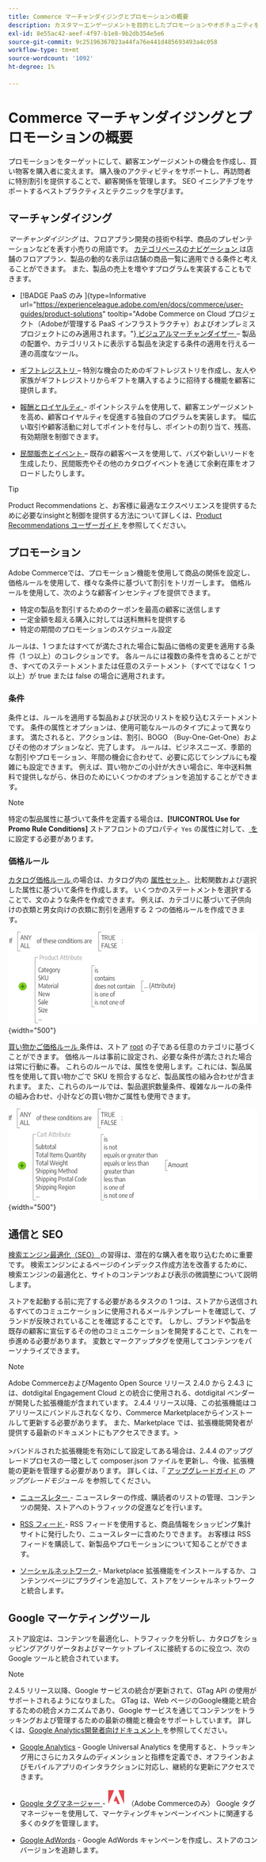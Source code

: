 ```yaml
---
title: Commerce マーチャンダイジングとプロモーションの概要
description: カスタマーエンゲージメントを目的としたプロモーションやオポチュニティを作成するための Commerce ツールについて説明します。
exl-id: 8e55ac42-aeef-4f97-b1e8-9b2db354e5e6
source-git-commit: 9c25196367023a44fa76e441d485693493a4c058
workflow-type: tm+mt
source-wordcount: '1092'
ht-degree: 1%

---
```


# Commerce マーチャンダイジングとプロモーションの概要

プロモーションをターゲットにして、顧客エンゲージメントの機会を作成し、買い物客を購入者に変えます。 購入後のアクティビティをサポートし、再訪問者に特別割引を提供することで、顧客関係を管理します。 SEO イニシアチブをサポートするベストプラクティスとテクニックを学びます。

## マーチャンダイジング

_マーチャンダイジング_ は、フロアプラン開発の技術や科学、商品のプレゼンテーションなどを表す小売りの用語です。 [ カテゴリベースのナビゲーション ](../catalog/navigation-top.md) は店舗のフロアプラン、製品の動的な表示は店舗の商品一覧に適用できる条件と考えることができます。 また、製品の売上を増やすプログラムを実装することもできます。

- [!BADGE PaaS のみ &#x200B;]{type=Informative url="https://experienceleague.adobe.com/en/docs/commerce/user-guides/product-solutions" tooltip="Adobe Commerce on Cloud プロジェクト（Adobeが管理する PaaS インフラストラクチャ）およびオンプレミスプロジェクトにのみ適用されます。"}[ ビジュアルマーチャンダイザー ](visual-merchandiser.md) – 製品の配置や、カテゴリリストに表示する製品を決定する条件の適用を行える一連の高度なツール。

- [ ギフトレジストリ ](gift-registries.md) – 特別な機会のためのギフトレジストリを作成し、友人や家族がギフトレジストリからギフトを購入するように招待する機能を顧客に提供します。

- [ 報酬とロイヤルティ ](rewards-loyalty.md) - ポイントシステムを使用して、顧客エンゲージメントを高め、顧客ロイヤルティを促進する独自のプログラムを実装します。 幅広い取引や顧客活動に対してポイントを付与し、ポイントの割り当て、残高、有効期限を制御できます。

- [ 民間販売とイベント ](events-private-sales.md) – 既存の顧客ベースを使用して、バズや新しいリードを生成したり、民間販売やその他のカタログイベントを通じて余剰在庫をオフロードしたりします。

>[!TIP]
>
>Product Recommendations と、お客様に最適なエクスペリエンスを提供するために必要なinsightと制御を提供する方法について詳しくは、[Product Recommendations ユーザーガイド ](https://experienceleague.adobe.com/docs/commerce/product-recommendations/guide-overview.html) を参照してください。

## プロモーション

Adobe Commerceでは、プロモーション機能を使用して商品の関係を設定し、価格ルールを使用して、様々な条件に基づいて割引をトリガーします。 価格ルールを使用して、次のような顧客インセンティブを提供できます。

- 特定の製品を割引するためのクーポンを最高の顧客に送信します
- 一定金額を超える購入に対しては送料無料を提供する
- 特定の期間のプロモーションのスケジュール設定

ルールは、1 つまたはすべてが満たされた場合に製品に価格の変更を適用する条件（1 つ以上）のコレクションです。 各ルールには複数の条件を含めることができ、すべてのステートメントまたは任意のステートメント（すべてではなく 1 つ以上）が true または false の場合に適用されます。

### 条件

条件とは、ルールを適用する製品および状況のリストを絞り込むステートメントです。 条件の属性とオプションは、使用可能なルールのタイプによって異なります。 満たされると、アクションは、割引、BOGO （Buy-One-Get-One）およびその他のオプションなど、完了します。 ルールは、ビジネスニーズ、季節的な割引やプロモーション、年間の機会に合わせて、必要に応じてシンプルにも複雑にも設定できます。 例えば、買い物かごの小計が大きい場合に、年中送料無料で提供しながら、休日のためにいくつかのオプションを追加することができます。

>[!NOTE]
>
>特定の製品属性に基づいて条件を定義する場合は、**[!UICONTROL Use for Promo Rule Conditions]** ストアフロントのプロパティ `Yes` の属性に対して、[ を ](../catalog/attribute-product-create.md) に設定する必要があります。


### 価格ルール

[ カタログ価格ルール ](price-rules-catalog.md) の場合は、カタログ内の [ 属性セット ](../catalog/attribute-sets.md)、比較関数および選択した属性に基づいて条件を作成します。 いくつかのステートメントを選択することで、文のような条件を作成できます。 例えば、カテゴリに基づいて子供向けの衣類と男女向けの衣類に割引を適用する 2 つの価格ルールを作成できます。

![ 図 – カタログ価格ルールの例 ](./assets/diagram-catalog-price-rules.png){width="500"}

[ 買い物かご価格ルール ](price-rules-cart.md) 条件は、ストア [root](../catalog/category-root.md) の子である任意のカテゴリに基づくことができます。 価格ルールは事前に設定され、必要な条件が満たされた場合は常に行動に春。 これらのルールでは、属性を使用します。これには、製品属性を使用して買い物かごで SKU を照合するなど、製品属性の組み合わせが含まれます。 また、これらのルールでは、製品選択数量条件、複雑なルールの条件の組み合わせ、小計などの買い物かご属性も使用できます。

![ 図 – 買い物かご価格ルールの例 ](./assets/diagram-cart-price-rules.png){width="500"}

## 通信と SEO

[ 検索エンジン最適化（SEO） ](seo-overview.md) の習得は、潜在的な購入者を取り込むために重要です。 検索エンジンによるページのインデックス作成方法を改善するために、検索エンジンの最適化と、サイトのコンテンツおよび表示の微調整について説明します。

ストアを起動する前に完了する必要があるタスクの 1 つは、ストアから送信されるすべてのコミュニケーションに使用されるメールテンプレートを確認して、ブランドが反映されていることを確認することです。 しかし、ブランドや製品を既存の顧客に宣伝するその他のコミュニケーションを開発することで、これを一歩進める必要があります。 変数とマークアップタグを使用してコンテンツをパーソナライズできます。

>[!NOTE]
>
>Adobe CommerceおよびMagento Open Source リリース 2.4.0 から 2.4.3 には、dotdigital Engagement Cloud との統合に使用される、dotdigital ベンダーが開発した拡張機能が含まれています。 2.4.4 リリース以降、この拡張機能はコアリリースにバンドルされなくなり、Commerce Marketplaceからインストールして更新する必要があります。 また、Marketplace では、拡張機能開発者が提供する最新のドキュメントにもアクセスできます。
>&#x200B;><br><br>
>&#x200B;>バンドルされた拡張機能を有効にして設定してある場合は、2.4.4 のアップグレードプロセスの一環として composer.json ファイルを更新し、今後、拡張機能の更新を管理する必要があります。 詳しくは、『 [ アップグレードガイド ](https://experienceleague.adobe.com/docs/commerce-operations/upgrade-guide/modules/upgrade.html) の _アップグレードモジュール_ を参照してください。

- [ ニュースレター ](newsletters.md) - ニュースレターの作成、購読者のリストの管理、コンテンツの開発、ストアへのトラフィックの促進などを行います。

- [RSS フィード ](social-rss.md#rss-feeds) - RSS フィードを使用すると、商品情報をショッピング集計サイトに発行したり、ニュースレターに含めたりできます。 お客様は RSS フィードを購読して、新製品やプロモーションについて知ることができます。

- [ ソーシャルネットワーク ](social-rss.md#social-networks) - Marketplace 拡張機能をインストールするか、コンテンツページにプラグインを追加して、ストアをソーシャルネットワークと統合します。

## Google マーケティングツール

ストア設定は、コンテンツを最適化し、トラフィックを分析し、カタログをショッピングアグリゲータおよびマーケットプレイスに接続するのに役立つ、次のGoogle ツールと統合されています。

>[!NOTE]
>
>2.4.5 リリース以降、Google サービスの統合が更新されて、GTag API の使用がサポートされるようになりました。 GTag は、Web ページのGoogle機能と統合するための統合メカニズムであり、Google サービスを通じてコンテンツをトラッキングおよび管理するための最新の機能と機会をサポートしています。 詳しくは、[Google Analytics開発者向けドキュメント ](https://developers.google.com/analytics/devguides/collection/gtagjs) を参照してください。

- [Google Analytics](google-analytics.md) - Google Universal Analytics を使用すると、トラッキング用にさらにカスタムのディメンションと指標を定義でき、オフラインおよびモバイルアプリのインタラクションに対応し、継続的な更新にアクセスできます。

- [Google タグマネージャー ](google-tag-manager.md) - ![Adobe Commerce](../assets/adobe-logo.svg) （Adobe Commerceのみ） Google タグマネージャーを使用して、マーケティングキャンペーンイベントに関連する多くのタグを管理します。

- [Google AdWords](google-adwords.md) - Google AdWords キャンペーンを作成し、ストアのコンバージョンを追跡します。
